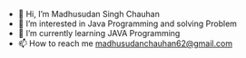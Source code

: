 - 👋 Hi, I’m Madhusudan Singh Chauhan
- 👀 I’m interested in Java Programming and solving Problem
- 🌱 I’m currently learning JAVA Programming 
- 📫 How to reach me madhusudanchauhan62@gmail.com



